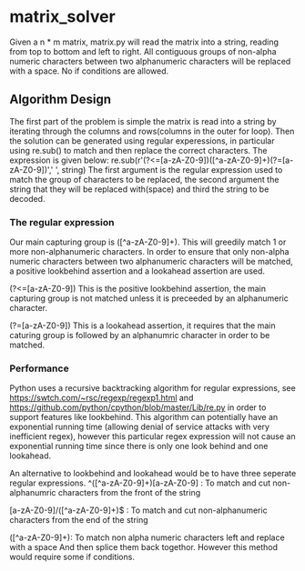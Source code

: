 # matrix_solver
Given a n * m matrix, matrix.py will read the matrix into a string, reading from top to bottom and left to right.
All contiguous groups of non-alpha numeric characters between two alphanumeric characters will be replaced with a space.
No if conditions are allowed.

## Algorithm Design
The first part of the problem is simple the matrix is read into a string by iterating through the columns and rows(columns in the outer for loop).
Then the solution can be generated using regular experessions, in particular using re.sub() to match and then replace the correct characters.
The expression is given below:
re.sub(r'(?<=[a-zA-Z0-9])([^a-zA-Z0-9]+)(?=[a-zA-Z0-9])',' ', string)
The first argument is the regular expression used to match the group of characters to be replaced, the second argument the string that they will be replaced with(space)
and third the string to be decoded.

### The regular expression
Our main capturing group is ([^a-zA-Z0-9]+). This will greedily match 1 or more non-alphanumeric characters.
In order to ensure that only non-alpha numeric characters between two alphanumeric characters will be matched, a positive lookbehind assertion and a lookahead assertion are used.

(?<=[a-zA-Z0-9]) 
This is the positive lookbehind assertion, the main capturing group is not matched unless it is preceeded by an alphanumeric character.

(?=[a-zA-Z0-9])
This is a lookahead assertion, it requires that the main caturing group is followed by an alphanumric character in order to be matched.

### Performance
Python uses a recursive backtracking algorithm for regular expressions, see https://swtch.com/~rsc/regexp/regexp1.html and https://github.com/python/cpython/blob/master/Lib/re.py 
in order to support features like lookbehind. 
This algorithm can potentially have an exponential running time (allowing denial of service attacks with very inefficient regex), however this particular regex expression 
will not cause an exponential running time since there is only one look behind and one lookahead. 

An alternative to lookbehind and lookahead would be to have three seperate regular expressions.
^([^a-zA-Z0-9]+)[a-zA-Z0-9] : To match and cut non-alphanumric characters from the front of the string

[a-zA-Z0-9]/([^a-zA-Z0-9]+)$ : To match and cut non-alphanumeric characters from the end of the string

([^a-zA-Z0-9]+): To match non alpha numeric characters left and replace with a space
And then splice them back togethor. However this method would require some if conditions.
